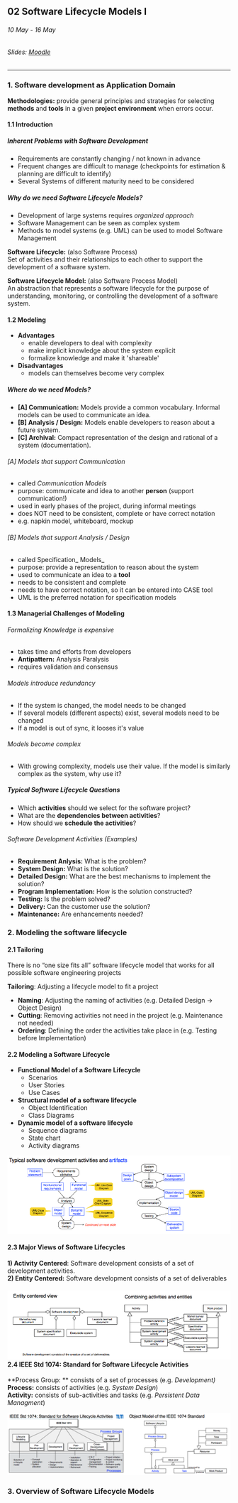 ## 02 Software Lifecycle Models I

###### 10 May - 16 May

###### Slides: [Moodle](https://www.moodle.tum.de/mod/resource/view.php?id=577450)

---

### 1. Software development as Application Domain

**Methodologies:** provide general principles and strategies for selecting **methods** and **tools** in a given **project environment** when errors occur.

#### 1.1 Introduction

##### Inherent Problems with Software Development

* Requirements are constantly changing / not known in advance
* Frequent changes are difficult to manage \(checkpoints for estimation & planning are difficult to identify\)
* Several Systems of different maturity need to be considered

##### Why do we need Software Lifecycle Models?

* Development of large systems requires _organized approach_
* Software Management can be seen as complex system
* Methods to model systems \(e.g. UML\) can be used to model Software Management

**Software Lifecycle:** \(also Software Process\)  
Set of activities and their relationships to each other to support the development of a software system.

**Software Lifecycle Model:** \(also Software Process Model\)  
An abstraction that represents a software lifecycle for the purpose of understanding, monitoring, or controlling the development of a software system.

#### 1.2 Modeling

* **Advantages**
  * enable developers to deal with complexity
  * make implicit knowledge about the system explicit
  * formalize knowledge and make it 'shareable'
* **Disadvantages**
  * models can themselves become very complex

##### Where do we need Models?

* **\[A\] Communication:** Models provide a common vocabulary. Informal models can be used to communicate an idea.
* **\[B\] Analysis / Design:** Models enable developers to reason about a future system.
* **\[C\] Archival:** Compact representation of the design and rational of a system \(documentation\).

###### \[A\] Models that support Communication

* called _Communication Models_
* purpose: communicate and idea to another **person** \(support communication!\)
* used in early phases of the project, during informal meetings
* does NOT need to be consistent, complete or have correct notation
* e.g. napkin model, whiteboard, mockup

###### \[B\] Models that support Analysis / Design

* called Specification_ Models_
* purpose: provide a representation to reason about the system
* used to communicate an idea to a **tool**
* needs to be consistent and complete
* needs to have correct notation, so it can be entered into CASE tool
* UML is the preferred notation for specification models

#### 1.3 Managerial Challenges of Modeling

###### Formalizing Knowledge is expensive

* takes time and efforts from developers
* **Antipattern:** Analysis Paralysis
* requires validation and consensus

###### Models introduce redundancy

* If the system is changed, the model needs to be changed
* If several models \(different aspects\) exist, several models need to be changed
* If a model is out of sync, it looses it's value

###### Models become complex

* With growing complexity, models use their value. If the model is similarly complex as the system, why use it?

##### Typical Software Lifecycle Questions

* Which **activities** should we select for the software project?
* What are the **dependencies between activities**?
* How should we **schedule the activities**?

###### Software Development Activities \(Examples\)

* **Requirement Anlysis:** What is the problem?
* **System Design:** What is the solution?
* **Detailed Design:** What are the best mechanisms to implement the solution?
* **Program Implementation:** How is the solution constructed?
* **Testing:** Is the problem solved?
* **Delivery:** Can the customer use the solution?
* **Maintenance:** Are enhancements needed? 

### 2. Modeling the software lifecycle

#### 2.1 Tailoring

There is no “one size fits all” software lifecycle model that works for all possible software engineering projects

**Tailoring**: Adjusting a lifecycle model to fit a project

* **Naming**: Adjusting the naming of activities \(e.g. Detailed Design -&gt; Object Design\)
* **Cutting**: Removing activities not need in the project \(e.g. Maintenance not needed\)
* **Ordering**: Defining the order the activities take place in \(e.g. Testing before Implementation\)

#### 2.2 Modeling a Software Lifecycle

* **Functional Model of a Software Lifecycle**
  * Scenarios
  * User Stories
  * Use Cases
* **Structural model of a software lifecycle**
  * Object Identification
  * Class Diagrams
* **Dynamic model of a software lifecycle**
  * Sequence diagrams
  * State chart
  * Activity diagrams

![](/assets/typical_software_development_activities_and_artifacts.png)

#### 2.3 Major Views of Software Lifecycles

**1\) Activity Centered**: Software development consists of a set of development activities.  
**2\) Entity Centered:** Software development consists of a set of deliverables

#### ![](/assets/views_on_software_lifecycles.png)2.4 IEEE Std 1074: Standard for Software Lifecycle Activities

**Process Group: ** consists of a set of processes \(e.g. _Development\)_  
**Process:** consists of activities \(e.g. _System Design_\)  
**Activity:** consists of sub-activities and tasks \(e.g. _Persistent Data Managment_\)

![](/assets/IEEE_1074.png)

### 3. Overview of Software Lifecycle Models



